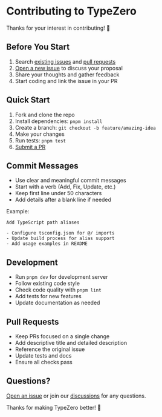 # Contributing to TypeZero

Thanks for your interest in contributing! 🎉

## Before You Start

1. Search [existing issues](https://github.com/mislam/typezero/issues) and
   [pull requests](https://github.com/mislam/typezero/pulls)
2. [Open a new issue](https://github.com/mislam/typezero/issues/new/choose) to
   discuss your proposal
3. Share your thoughts and gather feedback
4. Start coding and link the issue in your PR

## Quick Start

1. Fork and clone the repo
2. Install dependencies: `pnpm install`
3. Create a branch: `git checkout -b feature/amazing-idea`
4. Make your changes
5. Run tests: `pnpm test`
6. [Submit a PR](https://github.com/mislam/typezero/compare)

## Commit Messages

- Use clear and meaningful commit messages
- Start with a verb (Add, Fix, Update, etc.)
- Keep first line under 50 characters
- Add details after a blank line if needed

Example:

```
Add TypeScript path aliases

- Configure tsconfig.json for @/ imports
- Update build process for alias support
- Add usage examples in README
```

## Development

- Run `pnpm dev` for development server
- Follow existing code style
- Check code quality with `pnpm lint`
- Add tests for new features
- Update documentation as needed

## Pull Requests

- Keep PRs focused on a single change
- Add descriptive title and detailed description
- Reference the original issue
- Update tests and docs
- Ensure all checks pass

## Questions?

[Open an issue](https://github.com/mislam/typezero/issues/new/choose) or join
our [discussions](https://github.com/mislam/typezero/discussions) for any
questions.

Thanks for making TypeZero better! 🚀
